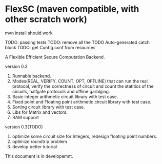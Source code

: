 FlexSC (maven compatible, with other scratch work)
======

mvn install should work

TODO: passing tests
TODO: remove all the TODO Auto-generated catch block
TODO: get Config.conf from resources



A Flexible Efficient Secure Computation Backend.

version 0.2

1. Runnable backend.
2. Modes(REAL, VERIFY, COUNT, OPT, OFFLINE) that can run the real protocol, verify the correctness of circuit and count the statitics 
of the circuits, halfgate protocols and offline garblging.
3. Basic integer arithmetic circuit library with test case.
4. Fixed point and Floating point arithmetic circuit library with test case.
5. Sorting circuit library with test case. 
6. Libs for Matrix and vectors.
7. RAM support

version 0.3(TODO)

1. optimize some circuit size for Integers, redesign floating point numbers.
2. optimize roundtrip problem
3. develop better tutorial

This document is in developemnt.
